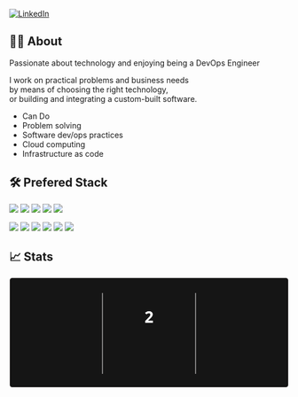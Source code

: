 [![LinkedIn](https://img.shields.io/badge/LinkedIn-0077B5?style=for-the-badge&logo=linkedin)](https://www.linkedin.com/in/malferov/)

## :technologist: About

Passionate about technology and enjoying being a DevOps Engineer  
  
I work on practical problems and business needs  
by means of choosing the right technology,  
or building and integrating a custom-built software.

- Can Do
- Problem solving
- Software dev/ops practices
- Cloud computing
- Infrastructure as code

## :hammer_and_wrench: Prefered Stack

![](https://img.shields.io/badge/Terraform-7B42BC?style=for-the-badge&logo=terraform&logoColor=white)
![](https://img.shields.io/badge/AWS-%23232f3e?logo=amazon&style=for-the-badge)
![](https://img.shields.io/badge/Google%20Cloud-4285F4?style=for-the-badge&logo=googlecloud&logoColor=fff)
![](https://img.shields.io/badge/docker-257bd6?style=for-the-badge&logo=docker&logoColor=white)
![](https://img.shields.io/badge/kubernetes-326CE5?style=for-the-badge&logo=kubernetes&logoColor=white)

![](https://img.shields.io/badge/Go-00ADD8?logo=Go&logoColor=white&style=for-the-badge)
![](https://img.shields.io/badge/python-3670A0?style=for-the-badge&logo=python&logoColor=ffdd54)
![](https://img.shields.io/badge/Ansible-EE0000?logo=Ansible&style=for-the-badge)
![](https://img.shields.io/badge/Bash-4EAA25?style=for-the-badge&logo=gnubash&logoColor=white)
![](https://img.shields.io/badge/Linux-FCC624?style=for-the-badge&logo=linux&logoColor=black)
![](https://img.shields.io/badge/-Elasticsearch-005571?style=for-the-badge&logo=elasticsearch)

## :chart_with_upwards_trend: Stats
<!-- [![GitHub Streak](https://streak-stats.demolab.com/?user=malferov&theme=dark&mode=weekly)](https://github.com/malferov) -->
<!-- github api limit tmp -->
<!-- 2469 + 444 = 2,913 -->
[![GitHub Streak](stats.svg)](https://github.com/malferov)
